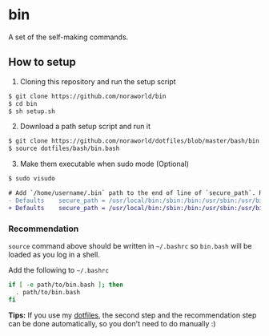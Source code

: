 # bin
A set of the self-making commands.

## How to setup
1. Cloning this repository and run the setup script

```sh
$ git clone https://github.com/noraworld/bin
$ cd bin
$ sh setup.sh
```

2. Download a path setup script and run it

```sh
$ git clone https://github.com/noraworld/dotfiles/blob/master/bash/bin.bash
$ source dotfiles/bash/bin.bash
```

3. Make them executable when sudo mode (Optional)

```sh
$ sudo visudo
```

```diff
# Add `/home/username/.bin` path to the end of line of `secure_path`. Replace `username` with your own username.
- Defaults    secure_path = /usr/local/bin:/sbin:/bin:/usr/sbin:/usr/bin
+ Defaults    secure_path = /usr/local/bin:/sbin:/bin:/usr/sbin:/usr/bin:/home/username/.bin
```

### Recommendation
`source` command above should be written in `~/.bashrc` so `bin.bash` will be loaded as you log in a shell.

Add the following to `~/.bashrc`

```sh
if [ -e path/to/bin.bash ]; then
  . path/to/bin.bash
fi
```

**Tips:** If you use my [dotfiles](https://github.com/noraworld/dotfiles), the second step and the recommendation step can be done automatically, so you don't need to do manually :)

